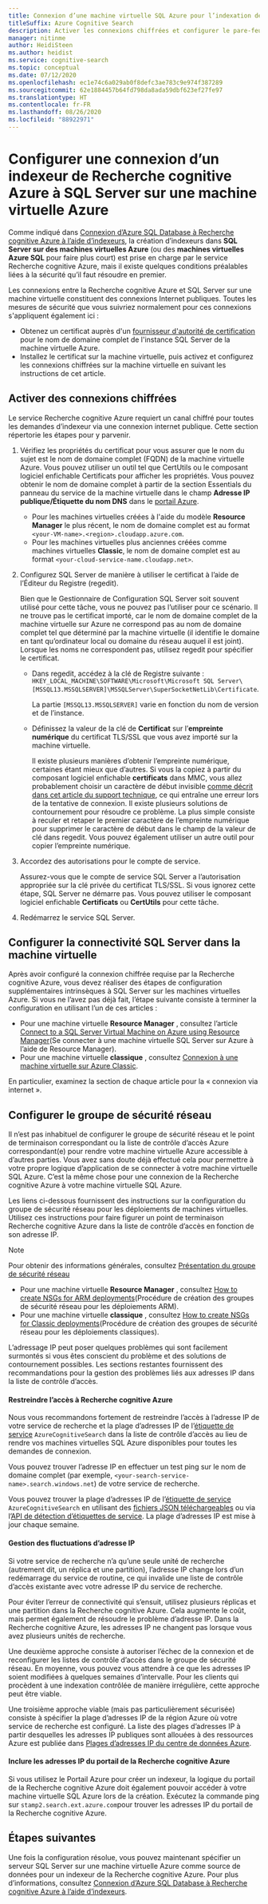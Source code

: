 ```yaml
---
title: Connexion d’une machine virtuelle SQL Azure pour l’indexation de recherche
titleSuffix: Azure Cognitive Search
description: Activer les connexions chiffrées et configurer le pare-feu pour autoriser les connexions à SQL Server sur une machine virtuelle Azure à partir d’un indexeur sur la Recherche cognitive Azure.
manager: nitinme
author: HeidiSteen
ms.author: heidist
ms.service: cognitive-search
ms.topic: conceptual
ms.date: 07/12/2020
ms.openlocfilehash: ec1e74c6a029ab0f8defc3ae783c9e974f387289
ms.sourcegitcommit: 62e1884457b64fd798da8ada59dbf623ef27fe97
ms.translationtype: HT
ms.contentlocale: fr-FR
ms.lasthandoff: 08/26/2020
ms.locfileid: "88922971"
---
```

# <a name="configure-a-connection-from-an-azure-cognitive-search-indexer-to-sql-server-on-an-azure-vm"></a>Configurer une connexion d’un indexeur de Recherche cognitive Azure à SQL Server sur une machine virtuelle Azure

Comme indiqué dans [Connexion d’Azure SQL Database à Recherche cognitive Azure à l’aide d’indexeurs](search-howto-connecting-azure-sql-database-to-azure-search-using-indexers.md#faq), la création d’indexeurs dans **SQL Server sur des machines virtuelles Azure** (ou des **machines virtuelles Azure SQL** pour faire plus court) est prise en charge par le service Recherche cognitive Azure, mais il existe quelques conditions préalables liées à la sécurité qu’il faut résoudre en premier. 

Les connexions entre la Recherche cognitive Azure et SQL Server sur une machine virtuelle constituent des connexions Internet publiques. Toutes les mesures de sécurité que vous suivriez normalement pour ces connexions s'appliquent également ici :

+ Obtenez un certificat auprès d'un [fournisseur d'autorité de certification](https://en.wikipedia.org/wiki/Certificate_authority#Providers) pour le nom de domaine complet de l'instance SQL Server de la machine virtuelle Azure.
+ Installez le certificat sur la machine virtuelle, puis activez et configurez les connexions chiffrées sur la machine virtuelle en suivant les instructions de cet article.

## <a name="enable-encrypted-connections"></a>Activer des connexions chiffrées
Le service Recherche cognitive Azure requiert un canal chiffré pour toutes les demandes d’indexeur via une connexion internet publique. Cette section répertorie les étapes pour y parvenir.

1. Vérifiez les propriétés du certificat pour vous assurer que le nom du sujet est le nom de domaine complet (FQDN) de la machine virtuelle Azure. Vous pouvez utiliser un outil tel que CertUtils ou le composant logiciel enfichable Certificats pour afficher les propriétés. Vous pouvez obtenir le nom de domaine complet à partir de la section Essentials du panneau du service de la machine virtuelle dans le champ **Adresse IP publique/Étiquette du nom DNS** dans le [portail Azure](https://portal.azure.com/).
   
   * Pour les machines virtuelles créées à l'aide du modèle **Resource Manager** le plus récent, le nom de domaine complet est au format `<your-VM-name>.<region>.cloudapp.azure.com`.
   * Pour les machines virtuelles plus anciennes créées comme machines virtuelles **Classic**, le nom de domaine complet est au format `<your-cloud-service-name.cloudapp.net>`.

2. Configurez SQL Server de manière à utiliser le certificat à l’aide de l’Éditeur du Registre (regedit). 
   
    Bien que le Gestionnaire de Configuration SQL Server soit souvent utilisé pour cette tâche, vous ne pouvez pas l’utiliser pour ce scénario. Il ne trouve pas le certificat importé, car le nom de domaine complet de la machine virtuelle sur Azure ne correspond pas au nom de domaine complet tel que déterminé par la machine virtuelle (il identifie le domaine en tant qu’ordinateur local ou domaine du réseau auquel il est joint). Lorsque les noms ne correspondent pas, utilisez regedit pour spécifier le certificat.
   
   * Dans regedit, accédez à la clé de Registre suivante : `HKEY_LOCAL_MACHINE\SOFTWARE\Microsoft\Microsoft SQL Server\[MSSQL13.MSSQLSERVER]\MSSQLServer\SuperSocketNetLib\Certificate`.
     
     La partie `[MSSQL13.MSSQLSERVER]` varie en fonction du nom de version et de l’instance. 
   * Définissez la valeur de la clé de **Certificat** sur l’**empreinte numérique** du certificat TLS/SSL que vous avez importé sur la machine virtuelle.
     
     Il existe plusieurs manières d’obtenir l’empreinte numérique, certaines étant mieux que d’autres. Si vous la copiez à partir du composant logiciel enfichable **certificats** dans MMC, vous allez probablement choisir un caractère de début invisible [comme décrit dans cet article du support technique](https://support.microsoft.com/kb/2023869/), ce qui entraîne une erreur lors de la tentative de connexion. Il existe plusieurs solutions de contournement pour résoudre ce problème. La plus simple consiste à reculer et retaper le premier caractère de l’empreinte numérique pour supprimer le caractère de début dans le champ de la valeur de clé dans regedit. Vous pouvez également utiliser un autre outil pour copier l’empreinte numérique.

3. Accordez des autorisations pour le compte de service. 
   
    Assurez-vous que le compte de service SQL Server a l’autorisation appropriée sur la clé privée du certificat TLS/SSL. Si vous ignorez cette étape, SQL Server ne démarre pas. Vous pouvez utiliser le composant logiciel enfichable **Certificats** ou **CertUtils** pour cette tâche.
    
4. Redémarrez le service SQL Server.

## <a name="configure-sql-server-connectivity-in-the-vm"></a>Configurer la connectivité SQL Server dans la machine virtuelle
Après avoir configuré la connexion chiffrée requise par la Recherche cognitive Azure, vous devez réaliser des étapes de configuration supplémentaires intrinsèques à SQL Server sur les machines virtuelles Azure. Si vous ne l’avez pas déjà fait, l’étape suivante consiste à terminer la configuration en utilisant l’un de ces articles :

* Pour une machine virtuelle **Resource Manager** , consultez l’article [Connect to a SQL Server Virtual Machine on Azure using Resource Manager](../azure-sql/virtual-machines/windows/ways-to-connect-to-sql.md)(Se connecter à une machine virtuelle SQL Server sur Azure à l’aide de Resource Manager). 
* Pour une machine virtuelle **classique** , consultez [Connexion à une machine virtuelle sur Azure Classic](/previous-versions/azure/virtual-machines/windows/sqlclassic/virtual-machines-windows-classic-sql-connect).

En particulier, examinez la section de chaque article pour la « connexion via internet ».

## <a name="configure-the-network-security-group-nsg"></a>Configurer le groupe de sécurité réseau
Il n’est pas inhabituel de configurer le groupe de sécurité réseau et le point de terminaison correspondant ou la liste de contrôle d’accès Azure correspondant(e) pour rendre votre machine virtuelle Azure accessible à d’autres parties. Vous avez sans doute déjà effectué cela pour permettre à votre propre logique d’application de se connecter à votre machine virtuelle SQL Azure. C’est la même chose pour une connexion de la Recherche cognitive Azure à votre machine virtuelle SQL Azure. 

Les liens ci-dessous fournissent des instructions sur la configuration du groupe de sécurité réseau pour les déploiements de machines virtuelles. Utilisez ces instructions pour faire figurer un point de terminaison Recherche cognitive Azure dans la liste de contrôle d’accès en fonction de son adresse IP.

> [!NOTE]
> Pour obtenir des informations générales, consultez [Présentation du groupe de sécurité réseau](../virtual-network/security-overview.md)
> 
> 

* Pour une machine virtuelle **Resource Manager** , consultez [How to create NSGs for ARM deployments](../virtual-network/tutorial-filter-network-traffic.md)(Procédure de création des groupes de sécurité réseau pour les déploiements ARM). 
* Pour une machine virtuelle **classique** , consultez [How to create NSGs for Classic deployments](/previous-versions/azure/virtual-network/virtual-networks-create-nsg-classic-ps)(Procédure de création des groupes de sécurité réseau pour les déploiements classiques).

L’adressage IP peut poser quelques problèmes qui sont facilement surmontés si vous êtes conscient du problème et des solutions de contournement possibles. Les sections restantes fournissent des recommandations pour la gestion des problèmes liés aux adresses IP dans la liste de contrôle d’accès.

#### <a name="restrict-access-to-the-azure-cognitive-search"></a>Restreindre l’accès à Recherche cognitive Azure
Nous vous recommandons fortement de restreindre l’accès à l’adresse IP de votre service de recherche et la plage d’adresses IP de l’[étiquette de service](../virtual-network/service-tags-overview.md#available-service-tags) `AzureCognitiveSearch` dans la liste de contrôle d’accès au lieu de rendre vos machines virtuelles SQL Azure disponibles pour toutes les demandes de connexion.

Vous pouvez trouver l’adresse IP en effectuer un test ping sur le nom de domaine complet (par exemple, `<your-search-service-name>.search.windows.net`) de votre service de recherche.

Vous pouvez trouver la plage d’adresses IP de l’[étiquette de service](../virtual-network/service-tags-overview.md#available-service-tags) `AzureCognitiveSearch` en utilisant des [fichiers JSON téléchargeables](../virtual-network/service-tags-overview.md#discover-service-tags-by-using-downloadable-json-files) ou via l’[API de détection d’étiquettes de service](../virtual-network/service-tags-overview.md#use-the-service-tag-discovery-api-public-preview). La plage d’adresses IP est mise à jour chaque semaine.

#### <a name="managing-ip-address-fluctuations"></a>Gestion des fluctuations d’adresse IP
Si votre service de recherche n’a qu’une seule unité de recherche (autrement dit, un réplica et une partition), l’adresse IP change lors d’un redémarrage du service de routine, ce qui invalide une liste de contrôle d’accès existante avec votre adresse IP du service de recherche.

Pour éviter l’erreur de connectivité qui s’ensuit, utilisez plusieurs réplicas et une partition dans la Recherche cognitive Azure. Cela augmente le coût, mais permet également de résoudre le problème d’adresse IP. Dans la Recherche cognitive Azure, les adresses IP ne changent pas lorsque vous avez plusieurs unités de recherche.

Une deuxième approche consiste à autoriser l’échec de la connexion et de reconfigurer les listes de contrôle d’accès dans le groupe de sécurité réseau. En moyenne, vous pouvez vous attendre à ce que les adresses IP soient modifiées à quelques semaines d’intervalle. Pour les clients qui procèdent à une indexation contrôlée de manière irrégulière, cette approche peut être viable.

Une troisième approche viable (mais pas particulièrement sécurisée) consiste à spécifier la plage d’adresses IP de la région Azure où votre service de recherche est configuré. La liste des plages d’adresses IP à partir desquelles les adresses IP publiques sont allouées à des ressources Azure est publiée dans [Plages d’adresses IP du centre de données Azure](https://www.microsoft.com/download/details.aspx?id=41653). 

#### <a name="include-the-azure-cognitive-search-portal-ip-addresses"></a>Inclure les adresses IP du portail de la Recherche cognitive Azure
Si vous utilisez le Portail Azure pour créer un indexeur, la logique du portail de la Recherche cognitive Azure doit également pouvoir accéder à votre machine virtuelle SQL Azure lors de la création. Exécutez la commande ping sur `stamp2.search.ext.azure.com`pour trouver les adresses IP du portail de la Recherche cognitive Azure.

## <a name="next-steps"></a>Étapes suivantes
Une fois la configuration résolue, vous pouvez maintenant spécifier un serveur SQL Server sur une machine virtuelle Azure comme source de données pour un indexeur de la Recherche cognitive Azure. Pour plus d’informations, consultez [Connexion d’Azure SQL Database à Recherche cognitive Azure à l’aide d’indexeurs](search-howto-connecting-azure-sql-database-to-azure-search-using-indexers.md).